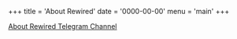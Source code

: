 +++
title = 'About Rewired'
date = '0000-00-00'
menu = 'main'
+++

[About Rewired Telegram Channel](https://t.me/about_rewired)
